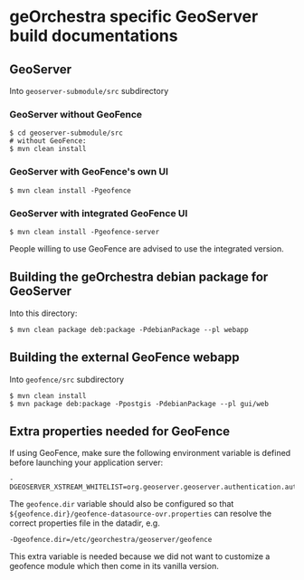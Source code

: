 # geOrchestra specific GeoServer build documentations

## GeoServer

Into `geoserver-submodule/src` subdirectory

### GeoServer without GeoFence

```
$ cd geoserver-submodule/src
# without GeoFence:
$ mvn clean install
```

### GeoServer with GeoFence's own UI

```
$ mvn clean install -Pgeofence
```

### GeoServer with integrated GeoFence UI

```
$ mvn clean install -Pgeofence-server

```

People willing to use GeoFence are advised to use the integrated version.


## Building the geOrchestra debian package for GeoServer

Into this directory:

```
$ mvn clean package deb:package -PdebianPackage --pl webapp
```


## Building the external GeoFence webapp

Into `geofence/src` subdirectory

```
$ mvn clean install
$ mvn package deb:package -Ppostgis -PdebianPackage --pl gui/web
```
## Extra properties needed for GeoFence

If using GeoFence, make sure the following environment variable is defined before launching your application server:

```
-DGEOSERVER_XSTREAM_WHITELIST=org.geoserver.geoserver.authentication.auth.GeoFenceAuthenticationProviderConfig
```

The `geofence.dir` variable should also be configured so that `${geofence.dir}/geofence-datasource-ovr.properties` can resolve the correct properties file in the datadir, e.g.

```
-Dgeofence.dir=/etc/georchestra/geoserver/geofence
```

This extra variable is needed because we did not want to customize a geofence module which then come in its vanilla version.

